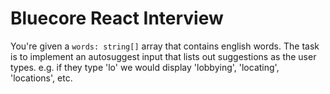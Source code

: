 # Bluecore React Interview

You're given a `words: string[]` array that contains english words.
The task is to implement an autosuggest input that lists out suggestions as the user types.
e.g. if they type 'lo' we would display 'lobbying', 'locating', 'locations', etc.
